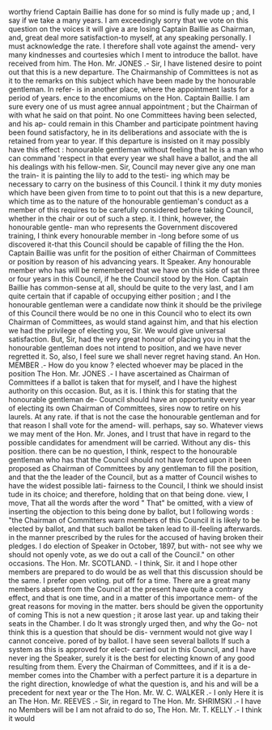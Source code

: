 worthy friend Captain Baillie has done for so mind is fully made up ; and, I say if we take a many years. I am exceedingly sorry that we vote on this question on the voices it will give a are losing Captain Baillie as Chairman, and, great deal more satisfaction-to myself, at any speaking personally. I must acknowledge the rate. I therefore shall vote against the amend- very many kindnesses and courtesies which I ment to introduce the ballot. have received from him. The Hon. Mr. JONES .- Sir, I have listened desire to point out that this is a new departure. The Chairmanship of Committees is not as it to the remarks on this subject which have been made by the honourable gentleman. In refer- is in another place, where the appointment lasts for a period of years. ence to the encomiums on the Hon. Captain Baillie. I am sure every one of us must agree annual appointment ; but the Chairman of with what he said on that point. No one Committees having been selected, and his ap- could remain in this Chamber and participate pointment having been found satisfactory, he in its deliberations and associate with the is retained from year to year. If this departure is insisted on it may possibly have this effect : honourable gentleman without feeling that he is a man who can command 'respect in that every year we shall have a ballot, and the all his dealings with his fellow-men. Sir, Council may never give any one man the train- it is painting the lily to add to the testi- ing which may be necessary to carry on the business of this Council. I think it my duty monies which have been given from time to to point out that this is a new departure, which time as to the nature of the honourable gentieman's conduct as a member of this requires to be carefully considered before taking Council, whether in the chair or out of such a step. it. I think, however, the honourable gentle- man who represents the Government discovered training, I think every honourable member in -long before some of us discovered it-that this Council should be capable of filling the the Hon. Captain Baillie was unfit for the position of either Chairman of Committees or position by reason of his advancing years. It Speaker. Any honourable member who has will be remembered that we have on this side of sat three or four years in this Council, if he the Council stood by the Hon. Captain Baillie has common-sense at all, should be quite to the very last, and I am quite certain that if capable of occupying either position ; and I the honourable gentleman were a candidate now think it should be the privilege of this Council there would be no one in this Council who to elect its own Chairman of Committees, as would stand against him, and that his election we had the privilege of electing you, Sir. We would give universal satisfaction. But, Sir, had the very great honour of placing you in that the honourable gentleman does not intend to position, and we have never regretted it. So, also, I feel sure we shall never regret having stand. An Hon. MEMBER .- How do you know ? elected whoever may be placed in the position The Hon. Mr. JONES .- I have ascertained as Chairman of Committees if a ballot is taken that for myself, and I have the highest authority on this occasion. But, as it is. I think this for stating that the honourable gentleman de- Council should have an opportunity every year of electing its own Chairman of Committees, sires now to retire on his laurels. At any rate. if that is not the case the honourable gentleman and for that reason I shall vote for the amend- will. perhaps, say so. Whatever views we may ment of the Hon. Mr. Jones, and I trust that have in regard to the possible candidates for amendment will be carried. Without any dis- this position. there can be no question, I think, respect to the honourable gentleman who has that the Council should not have forced upon it been proposed as Chairman of Committees by any gentleman to fill the position, and that the the leader of the Council, but as a matter of Council wishes to have the widest possible lati- fairness to the Council, I think we should insist tude in its choice; and therefore, holding that on that being done. view, I move, That all the words after the word " That" be omitted, with a view of inserting the objection to this being done by ballot, but I following words : "the Chairman of Committers warn members of this Council it is likely to be elected by ballot, and that such ballot be taken lead to ill-feeling afterwards. in the manner prescribed by the rules for the accused of having broken their pledges. I do election of Speaker in October, 1897, but with- not see why we should not openly vote, as we do out a call of the Council." on other occasions. The Hon. Mr. SCOTLAND. - I think, Sir. it and I hope other members are prepared to do would be as well that this discussion should be the same. I prefer open voting. put off for a time. There are a great many members absent from the Council at the present have quite a contrary effect, and that is one time, and in a matter of this importance mem- of the great reasons for moving in the matter. bers should be given the opportunity of coming This is not a new question ; it arose last year. up and taking their seats in the Chamber. I do It was strongly urged then, and why the Go- not think this is a question that should be dis- vernment would not give way I cannot conceive. pored of by ballot. I have seen several ballots If such a system as this is approved for elect- carried out in this Council, and I have never ing the Speaker, surely it is the best for electing known of any good resulting from them. Every the Chairman of Committees, and if it is a de- member comes into the Chamber with a perfect parture it is a departure in the right direction, knowledge of what the question is, and his and will be a precedent for next year or the The Hon. Mr. W. C. WALKER .- I only Here it is an The Hon. Mr. REEVES .- Sir, in regard to The Hon. Mr. SHRIMSKI .- I have no Members will be I am not afraid to do so, The Hon. Mr. T. KELLY .- I think it would 